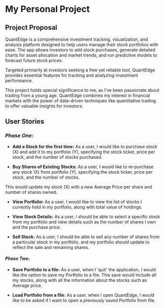 # **My Personal Project**

## **Project Proposal** 

QuantEdge is a comprehensive investment tracking, visualization, and analysis platform designed to help users manage their stock portfolios with ease. The app allows investors to add stock purchases, generate detailed charts for asset allocation and market trends, and run predictive models to forecast future stock prices.

Targeted primarily at investors seeking a free yet reliable tool, QuantEdge provides essential features for tracking and analyzing investment performance.

This project holds special significance to me, as I’ve been passionate about trading from a young age. QuantEdge combines my interest in financial markets with the power of data-driven techniques like quantitative trading to offer valuable insights for investors.

## **User Stories**

### *Phase One*: 

- **Add a Stock for the first time:**
As a user, I would like to purchase stock (X) and add it to my portfolio (Y), specifying the stock ticker, price per stock, and the number of stocks purchased.

- **Buy Shares of Existing Stocks:**
As a user, I would like to re-purchase any stock (X) from portfolio (Y), specifying the stock ticker, price per stock, and the number of stocks. 

This would update my stock (X) with a new Average Price per share and number of shares owned.

- **View Portfolio:**
As a user, I would like to view the list of stocks I currently hold in my portfolio, along with total value of holdings.

- **View Stock Details:**
As a user, I should be able to select a specific stock from my portfolio and view details such as the number of shares I own and the purchase price.

- **Sell Stock:**
As a user, I should be able to sell any number of shares from a particular stock in my portfolio, and my portfolio should update to reflect the sale and remaining shares.


#### *Phase Two*:

- **Save Portfolio to a file:**
As a user, when I 'quit' the application, I would like the option to save my Portfolio to a file. This save would include all my stocks, along with all the information about the stocks such as Average price. 

- **Load Portfolio from a file:**
As a user, when I open QuantEdge, I would like to be asked if I want to open a previously saved Portfolio from file.



